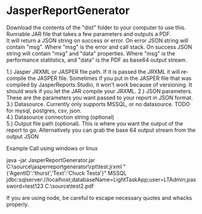 # JasperReportGenerator

Download the contents of the "dist" folder to your computer to use this.  
Runnable JAR file that takes a few parameters and outputs a PDF.  
It will return a JSON string on success or error.
On error JSON string will contain "msg".  Where "msg" is the error and call stack.
On success JSON string will contain "msg" and "data" properties.  Where "msg" is the performance statitstics, and "data" is the PDF as base64 output stream.

1.) Jasper JRXML or JASPER file path.  If it is passed the JRXML it will re-compile the JASPER file.  Sometimes if you put in the JASPER file that was compiled by JasperReports Studio, it won't work because of versioning.  It should work if you let the JAR compile your JRXML. 
2.) JSON parameters.  These are the parameters you want passed to your report in JSON format.    
3.) Datasource.  Currently only supports MSSQL, or no datasource.  TODO for mysql, postgres, csv, json.  
4.) Datasource connection string (optional)    
5.) Output file path (optional).  This is where you want the output of the report to go.  Alternatively you can grab the base 64 output stream from the output JSON    

Example Call using windows or linux

java -jar JasperReportGenerator.jar C:\source\jasperreportgenerator\rpt\test.jrxml "{'AgentID':'thurst','Text':'Chuck Testa'}" MSSQL jdbc:sqlserver://localhost;databaseName=LightTaskApp;user=LTAdmin;password=test123 C:\source\test2.pdf

If you are using node, be careful to escape necessary quotes and whacks properly.

